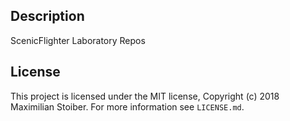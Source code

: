 ## Description

ScenicFlighter Laboratory Repos

## License

This project is licensed under the MIT license, Copyright (c) 2018 Maximilian
Stoiber. For more information see `LICENSE.md`.
